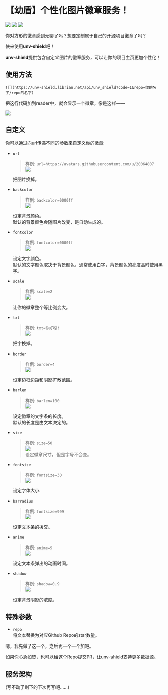 # 【幼盾】个性化图片徽章服务！

![](https://unv-shield.librian.net/api/unv_shield?code=1&repo=RimoChan/Librian)
![](https://unv-shield.librian.net/api/unv_shield?code=1&txt=代码质量:好)
![](https://unv-shield.librian.net/api/unv_shield?code=1&txt=萝莉控:是)

你对方形的徽章感到无聊了吗？想要定制属于自己的开源项目徽章了吗？

快来使用<b>unv-shield</b>吧！

<b>unv-shield</b>提供包含自定义图片的徽章服务，可以让你的项目主页更加个性化！


## 使用方法


```
![](https://unv-shield.librian.net/api/unv_shield?code=1&repo=你的名字/repo的名字)
```

把这行代码加到reader中，就会显示一个徽章，像是这样——

![](https://unv-shield.librian.net/api/unv_shield?code=1&repo=RimoChan/Librian)


## 自定义

你可以通过向url传递不同的参数来自定义你的徽章: 

- `url`  
    > 样例: `url=https://avatars.githubusercontent.com/u/20064807`  
    > ![](https://unv-shield.librian.net/api/unv_shield?code=1&repo=RimoChan/Librian&url=https://avatars.githubusercontent.com/u/20064807)  
     
    把图片换掉。

- `backcolor`   
    > 样例: `backcolor=0000ff`  
    > ![](https://unv-shield.librian.net/api/unv_shield?code=1&backcolor=0000ff)

    设定背景颜色。  
    默认的背景颜色会随图片改变，是自动生成的。  

- `fontcolor`  
    > 样例: `fontcolor=0000ff`  
    > ![](https://unv-shield.librian.net/api/unv_shield?code=1&fontcolor=0000ff)  

    设定文字颜色。  
    默认的文字颜色取决于背景颜色，通常使用白字，背景颜色的亮度高时使用黑字。  

- `scale`  
    > 样例: `scale=2`  
    > ![](https://unv-shield.librian.net/api/unv_shield?code=1&scale=2)  

    让你的徽章整个等比例变大。

- `txt`  
    > 样例: `txt=你好呀!`  
    > ![](https://unv-shield.librian.net/api/unv_shield?code=1&txt=你好呀!) 
     
    把字换掉。

- `border`  
    > 样例: `border=4`  
    > ![](https://unv-shield.librian.net/api/unv_shield?code=1&border=4)  

    设定边框边距和阴影扩散范围。  
    
- `barlen`  
    > 样例: `barlen=100`  
    > ![](https://unv-shield.librian.net/api/unv_shield?code=1&barlen=100)  

    设定徽章的文字条的长度。  
    默认的长度是由文本决定的。  

- `size`  
    > 样例: `size=50`  
    > ![](https://unv-shield.librian.net/api/unv_shield?code=1&size=50)  
    设定徽章尺寸，但是字号不会变。

- `fontsize`  
    > 样例: `fontsize=30`  
    > ![](https://unv-shield.librian.net/api/unv_shield?code=1&fontsize=30)  
    
    设定字体大小.

- `barradius`  
    > 样例: `fontsize=999`  
    > ![](https://unv-shield.librian.net/api/unv_shield?code=1&barradius=999)  

    设定文本条的援交。  

- `anime`  
    > 样例: `anime=5`  
    > ![](https://unv-shield.librian.net/api/unv_shield?code=1&anime=5)  

    设定文本条弹出的动画时间。

- `shadow`  
    > 样例: `shadow=0.9`  
    > ![](https://unv-shield.librian.net/api/unv_shield?code=1&shadow=0.9)  

    设定背景阴影的浓度。


## 特殊参数

- `repo`  
    将文本替换为对应Github Repo的star数量。

嗯，我先做了这一个，之后再一个一个加吧。

如果你心急如焚，也可以给这个Repo提交PR，让unv-shield支持更多数据源。


## 服务架构

(写不动了剩下的下次再写吧……)

